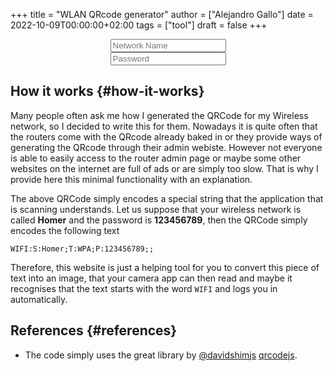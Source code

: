 +++
title = "WLAN QRcode generator"
author = ["Alejandro Gallo"]
date = 2022-10-09T00:00:00+02:00
tags = ["tool"]
draft = false
+++

<script src="https://cdnjs.cloudflare.com/ajax/libs/qrcodejs/1.0.0/qrcode.min.js"></script>

<center>
  <div id="qrcode";></div>
  <input type="text" id="ssid" placeholder="Network Name" oninput="generate_qrcode()">
  <br>
  <input type="password" id="pass" placeholder="Password" oninput="generate_qrcode()">
</center>

<script>
function generate_qrcode() {
    let ssid = document.getElementById("ssid").value,
        pass = document.getElementById("pass").value,
        qrcode = document.getElementById("qrcode");

    while (qrcode.lastChild) {
        qrcode.removeChild(qrcode.lastChild);
    }

    new QRCode(qrcode,
               `WIFI:S:${ssid};T:WPA;P:${pass};;`);
}
window.addEventListener("load", generate_qrcode);
</script>


## How it works {#how-it-works}

Many people often ask me how I generated the QRCode for my Wireless
network, so I decided to write this for them.
Nowadays it is quite often that the routers come with the QRcode already
baked in or they provide ways of generating the QRcode through their
admin webiste. However not everyone is able to easily access to the router
admin page or maybe some other websites on the internet are full of ads or are
simply too slow.
That is why I provide here this minimal functionality with an explanation.

The above QRCode simply encodes a special string that the application that
is scanning understands. Let us suppose that your wireless network
is called **Homer** and the password is **123456789**, then the QRCode simply
encodes the following text

```text
WIFI:S:Homer;T:WPA;P:123456789;;
```

Therefore, this website is just a helping tool for you to convert
this piece of text into an image, that your camera app can then read
and maybe it recognises that the text starts with the word `WIFI`
and logs you in automatically.


## References {#references}

-   The code simply uses the great library by [@davidshimjs](https://github.com/davidshimjs)
    [qrcodejs](https://github.com/davidshimjs/qrcodejs).
